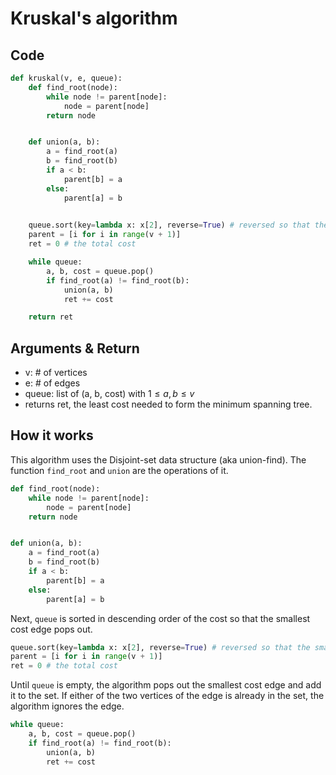 # Kruskal's algorithm

## Code
```python
def kruskal(v, e, queue):
    def find_root(node):
        while node != parent[node]:
            node = parent[node]
        return node


    def union(a, b):
        a = find_root(a)
        b = find_root(b)
        if a < b:
            parent[b] = a
        else:
            parent[a] = b
            

    queue.sort(key=lambda x: x[2], reverse=True) # reversed so that the smallest pops out.
    parent = [i for i in range(v + 1)]
    ret = 0 # the total cost

    while queue:
        a, b, cost = queue.pop()
        if find_root(a) != find_root(b):
            union(a, b)
            ret += cost

    return ret
```

## Arguments & Return

- v: # of vertices
- e: # of edges
- queue: list of (a, b, cost) with $1 \leq a, b \leq v$
- returns ret, the least cost needed to form the minimum spanning tree.

## How it works

This algorithm uses the Disjoint-set data structure (aka union-find). The function `find_root` and `union` are the operations of it.

```python
def find_root(node):
    while node != parent[node]:
        node = parent[node]
    return node


def union(a, b):
    a = find_root(a)
    b = find_root(b)
    if a < b:
        parent[b] = a
    else:
        parent[a] = b
```

Next, `queue` is sorted in descending order of the cost so that the smallest cost edge pops out.

```python
queue.sort(key=lambda x: x[2], reverse=True) # reversed so that the smallest pops out.
parent = [i for i in range(v + 1)]
ret = 0 # the total cost
```

Until `queue` is empty, the algorithm pops out the smallest cost edge and add it to the set. If either of the two vertices of the edge is already in the set, the algorithm ignores the edge.

```python
while queue:
    a, b, cost = queue.pop()
    if find_root(a) != find_root(b):
        union(a, b)
        ret += cost
```